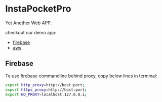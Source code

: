 # InstaPocketPro

Yet Another Web APP.

checkout our demo app:

* [firebase]()
* [aws]()

## Firebase

To use firebase commandline behind proxy, copy below lines in terminal:

```bash
export http_proxy=http://host:port;
export https_proxy=http://host:port;
export NO_PROXY=localhost,127.0.0.1;
```
